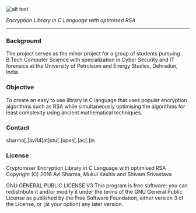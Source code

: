 
![alt text](http://i.imgur.com/m1jDljW.jpg "Cryptomiser")

*Encryption Library in C Language with optimised RSA*
***
### Background
The project serves as the minor project for a group of students pursuing B.Tech Computer Science with specialization in Cyber Security and IT forensics at the University of Petroleum and Energy Studies, Dehradun, India.

### Objective
To create an easy to use library in C language that uses popular encryption algorithms such as RSA while simultaneously optimising the algorithms for least complexity using ancient mathematical techniques.

### Contact
sharma[.]avi14[at]stu[.]upes[.]ac[.]in

### License
Cryptomiser Encryption Library in C Language with optimised RSA 
Copyright (C) 2016  Avi Sharma, Mukul Kashiv and Shivam Srivastava

GNU GENERAL PUBLIC LICENSE V3
This program is free software: you can redistribute it and/or modify it under the terms of the GNU General Public License as published by the Free Software Foundation, either version 3 of the License, or (at your option) any later version.

